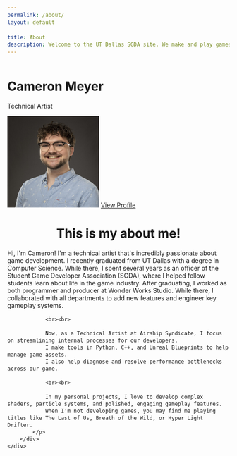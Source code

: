 ```yaml
---
permalink: /about/
layout: default

title: About
description: Welcome to the UT Dallas SGDA site. We make and play games!
---
```



<div>
    <div style="display: grid;">
        <object class="title-image" data="/assets/images/AboutMe.svg" type="image/svg+xml"></object>
    </div>
    <div class="border flex flex-row border-radius-lg" style="max-width: 100%">
        <div class="flex flex-column items-center align-center self-center flex-noshrink pb-2 px-5 pt-5">
            <h1 class="mx-0 mt-2 mb-0 font-2xl line-1">Cameron Meyer</h1>
            <p class="mt-0 mb-2 font-lg">Technical Artist</p>
            <img class="border-image-circle mb-5" src="/assets/images/cameron.JPG" alt="Cameron's Portrait" style="width: 13rem; height: 13rem;"/>
            <a class="mt-3 mb-3" href="https://www.linkedin.com/in/cameron-meyer/">
                <i class="icon-linkedin"></i>
                View Profile
            </a>
        </div>
        <div class="flex flex-column flex-grow pb-2 px-5 pt-5">
            <h1 class="h-color mb-2" align="center">This is my about me!</h1>
            <p class="mt-0 mb-2 font-lg" align="left">
                Hi, I'm Cameron! I'm a technical artist that's incredibly passionate about game development.
                I recently graduated from UT Dallas with a degree in Computer Science. 
                While there, I spent several years as an officer of the Student Game Developer Association (SGDA),
                where I helped fellow students learn about life in the game industry.
                After graduating, I worked as both programmer and producer at Wonder Works Studio.
                While there, I collaborated with all departments to add new features and engineer key gameplay systems.

                <br><br>

                Now, as a Technical Artist at Airship Syndicate, I focus on streamlining internal processes for our developers.
                I make tools in Python, C++, and Unreal Blueprints to help manage game assets.
                I also help diagnose and resolve performance bottlenecks across our game.

                <br><br>

                In my personal projects, I love to develop complex shaders, particle systems, and polished, engaging gameplay features.
                When I'm not developing games, you may find me playing titles like The Last of Us, Breath of the Wild, or Hyper Light Drifter.
            </p>
        </div>
    </div>
</div>

<div class="pt-12"></div>